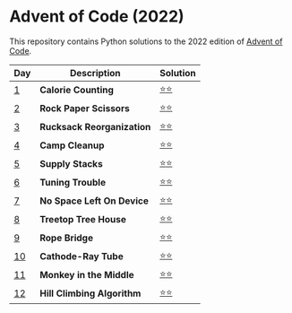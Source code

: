 # Advent of Code (2022)
This repository contains Python solutions to the 2022 edition of [Advent of Code](https://adventofcode.com/2021). 

| Day | Description | Solution |
| --- | -------| -----| 
| [1](https://adventofcode.com/2022/day/1) | **Calorie Counting** | [:star::star:](https://github.com/IAjimi/AdventOfCode/blob/master/2022/AOC01.py) | 
| [2](https://adventofcode.com/2022/day/2) | **Rock Paper Scissors** | [:star::star:](https://github.com/IAjimi/AdventOfCode/blob/master/2022/AOC02.py) | 
| [3](https://adventofcode.com/2022/day/3) | **Rucksack Reorganization** | [:star::star:](https://github.com/IAjimi/AdventOfCode/blob/master/2022/AOC03.py) |
| [4](https://adventofcode.com/2022/day/4) | **Camp Cleanup** | [:star::star:](https://github.com/IAjimi/AdventOfCode/blob/master/2022/AOC04.py) | 
| [5](https://adventofcode.com/2022/day/5) | **Supply Stacks** | [:star::star:](https://github.com/IAjimi/AdventOfCode/blob/master/2022/AOC05.py) | 
| [6](https://adventofcode.com/2022/day/6) | **Tuning Trouble** | [:star::star:](https://github.com/IAjimi/AdventOfCode/blob/master/2022/AOC06.py) | 
| [7](https://adventofcode.com/2022/day/7) | **No Space Left On Device** | [:star::star:](https://github.com/IAjimi/AdventOfCode/blob/master/2022/AOC07.py) | 
| [8](https://adventofcode.com/2022/day/8) | **Treetop Tree House** | [:star::star:](https://github.com/IAjimi/AdventOfCode/blob/master/2022/AOC08.py) | 
| [9](https://adventofcode.com/2022/day/9) | **Rope Bridge** | [:star::star:](https://github.com/IAjimi/AdventOfCode/blob/master/2022/AOC09.py) | 
| [10](https://adventofcode.com/2022/day/10) | **Cathode-Ray Tube** | [:star::star:](https://github.com/IAjimi/AdventOfCode/blob/master/2022/AOC10.py) | 
| [11](https://adventofcode.com/2022/day/11) | **Monkey in the Middle** | [:star::star:](https://github.com/IAjimi/AdventOfCode/blob/master/2022/AOC11.py) | 
| [12](https://adventofcode.com/2022/day/12) | **Hill Climbing Algorithm** | [:star::star:](https://github.com/IAjimi/AdventOfCode/blob/master/2022/AOC12.py) | 
